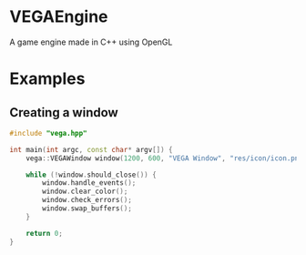 # VEGAEngine
A game engine made in C++ using OpenGL

# Examples
## Creating a window
```c++
#include "vega.hpp"

int main(int argc, const char* argv[]) {
    vega::VEGAWindow window(1200, 600, "VEGA Window", "res/icon/icon.png", vega::VEGAColor(0.0f, 0.0f, 0.0f), false, false, true, true);

    while (!window.should_close()) {
        window.handle_events();
        window.clear_color();
        window.check_errors();
        window.swap_buffers();
    }

    return 0;
}
```
